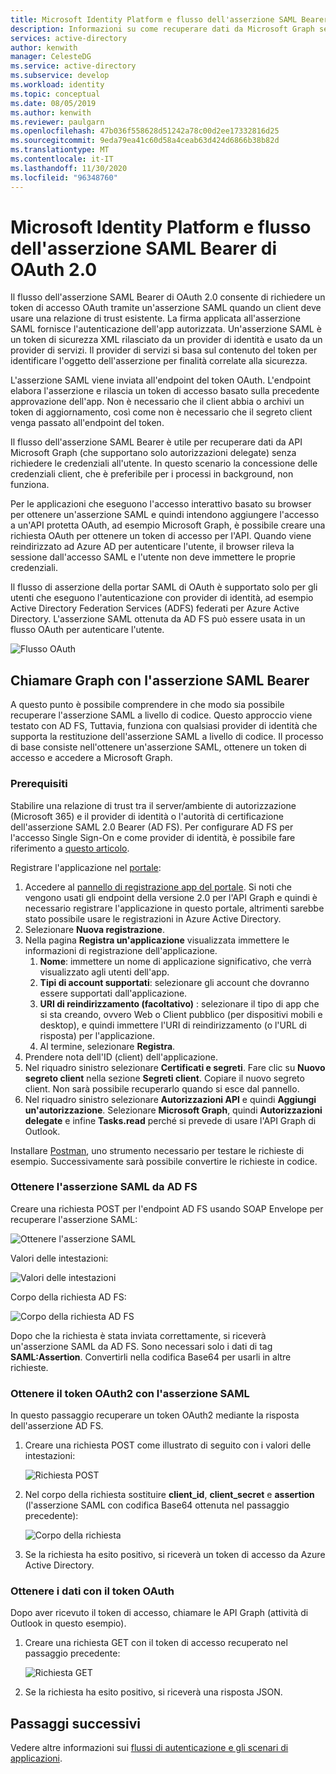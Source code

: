 ```yaml
---
title: Microsoft Identity Platform e flusso dell'asserzione SAML Bearer | Azure
description: Informazioni su come recuperare dati da Microsoft Graph senza richiedere le credenziali all'utente mediante il flusso dell'asserzione SAML Bearer.
services: active-directory
author: kenwith
manager: CelesteDG
ms.service: active-directory
ms.subservice: develop
ms.workload: identity
ms.topic: conceptual
ms.date: 08/05/2019
ms.author: kenwith
ms.reviewer: paulgarn
ms.openlocfilehash: 47b036f558628d51242a78c00d2ee17332816d25
ms.sourcegitcommit: 9eda79ea41c60d58a4ceab63d424d6866b38b82d
ms.translationtype: MT
ms.contentlocale: it-IT
ms.lasthandoff: 11/30/2020
ms.locfileid: "96348760"
---
```

# <a name="microsoft-identity-platform-and-oauth-20-saml-bearer-assertion-flow"></a>Microsoft Identity Platform e flusso dell'asserzione SAML Bearer di OAuth 2.0
Il flusso dell'asserzione SAML Bearer di OAuth 2.0 consente di richiedere un token di accesso OAuth tramite un'asserzione SAML quando un client deve usare una relazione di trust esistente. La firma applicata all'asserzione SAML fornisce l'autenticazione dell'app autorizzata. Un'asserzione SAML è un token di sicurezza XML rilasciato da un provider di identità e usato da un provider di servizi. Il provider di servizi si basa sul contenuto del token per identificare l'oggetto dell'asserzione per finalità correlate alla sicurezza.

L'asserzione SAML viene inviata all'endpoint del token OAuth.  L'endpoint elabora l'asserzione e rilascia un token di accesso basato sulla precedente approvazione dell'app. Non è necessario che il client abbia o archivi un token di aggiornamento, così come non è necessario che il segreto client venga passato all'endpoint del token.

Il flusso dell'asserzione SAML Bearer è utile per recuperare dati da API Microsoft Graph (che supportano solo autorizzazioni delegate) senza richiedere le credenziali all'utente. In questo scenario la concessione delle credenziali client, che è preferibile per i processi in background, non funziona.

Per le applicazioni che eseguono l'accesso interattivo basato su browser per ottenere un'asserzione SAML e quindi intendono aggiungere l'accesso a un'API protetta OAuth, ad esempio Microsoft Graph, è possibile creare una richiesta OAuth per ottenere un token di accesso per l'API. Quando viene reindirizzato ad Azure AD per autenticare l'utente, il browser rileva la sessione dall'accesso SAML e l'utente non deve immettere le proprie credenziali.

Il flusso di asserzione della portar SAML di OAuth è supportato solo per gli utenti che eseguono l'autenticazione con provider di identità, ad esempio Active Directory Federation Services (ADFS) federati per Azure Active Directory.  L'asserzione SAML ottenuta da AD FS può essere usata in un flusso OAuth per autenticare l'utente.

![Flusso OAuth](./media/v2-saml-bearer-assertion/1.png)

## <a name="call-graph-using-saml-bearer-assertion"></a>Chiamare Graph con l'asserzione SAML Bearer
A questo punto è possibile comprendere in che modo sia possibile recuperare l'asserzione SAML a livello di codice. Questo approccio viene testato con AD FS, Tuttavia, funziona con qualsiasi provider di identità che supporta la restituzione dell'asserzione SAML a livello di codice. Il processo di base consiste nell'ottenere un'asserzione SAML, ottenere un token di accesso e accedere a Microsoft Graph.

### <a name="prerequisites"></a>Prerequisiti

Stabilire una relazione di trust tra il server/ambiente di autorizzazione (Microsoft 365) e il provider di identità o l'autorità di certificazione dell'asserzione SAML 2.0 Bearer (AD FS). Per configurare AD FS per l'accesso Single Sign-On e come provider di identità, è possibile fare riferimento a [questo articolo](/archive/blogs/canitpro/step-by-step-setting-up-ad-fs-and-enabling-single-sign-on-to-office-365).

Registrare l'applicazione nel [portale](https://ms.portal.azure.com/#blade/Microsoft_AAD_RegisteredApps/ApplicationsListBlade):
1. Accedere al [pannello di registrazione app del portale](https://ms.portal.azure.com/#blade/Microsoft_AAD_RegisteredApps/ApplicationsListBlade). Si noti che vengono usati gli endpoint della versione 2.0 per l'API Graph e quindi è necessario registrare l'applicazione in questo portale, altrimenti sarebbe stato possibile usare le registrazioni in Azure Active Directory. 
1. Selezionare **Nuova registrazione**.
1. Nella pagina **Registra un'applicazione** visualizzata immettere le informazioni di registrazione dell'applicazione. 
    1. **Nome**: immettere un nome di applicazione significativo, che verrà visualizzato agli utenti dell'app.
    1. **Tipi di account supportati**: selezionare gli account che dovranno essere supportati dall'applicazione.
    1. **URI di reindirizzamento (facoltativo)** : selezionare il tipo di app che si sta creando, ovvero Web o Client pubblico (per dispositivi mobili e desktop), e quindi immettere l'URI di reindirizzamento (o l'URL di risposta) per l'applicazione.
    1. Al termine, selezionare **Registra**.
1. Prendere nota dell'ID (client) dell'applicazione.
1. Nel riquadro sinistro selezionare **Certificati e segreti**. Fare clic su **Nuovo segreto client** nella sezione **Segreti client**. Copiare il nuovo segreto client. Non sarà possibile recuperarlo quando si esce dal pannello.
1. Nel riquadro sinistro selezionare **Autorizzazioni API** e quindi **Aggiungi un'autorizzazione**. Selezionare **Microsoft Graph**, quindi **Autorizzazioni delegate** e infine **Tasks.read** perché si prevede di usare l'API Graph di Outlook. 

Installare [Postman](https://www.getpostman.com/), uno strumento necessario per testare le richieste di esempio.  Successivamente sarà possibile convertire le richieste in codice.

### <a name="get-the-saml-assertion-from-adfs"></a>Ottenere l'asserzione SAML da AD FS
Creare una richiesta POST per l'endpoint AD FS usando SOAP Envelope per recuperare l'asserzione SAML:

![Ottenere l'asserzione SAML](./media/v2-saml-bearer-assertion/2.png)

Valori delle intestazioni:

![Valori delle intestazioni](./media/v2-saml-bearer-assertion/3.png)

Corpo della richiesta AD FS:

![Corpo della richiesta AD FS](./media/v2-saml-bearer-assertion/4.png)

Dopo che la richiesta è stata inviata correttamente, si riceverà un'asserzione SAML da AD FS. Sono necessari solo i dati di tag **SAML:Assertion**. Convertirli nella codifica Base64 per usarli in altre richieste.

### <a name="get-the-oauth2-token-using-the-saml-assertion"></a>Ottenere il token OAuth2 con l'asserzione SAML 
In questo passaggio recuperare un token OAuth2 mediante la risposta dell'asserzione AD FS.

1. Creare una richiesta POST come illustrato di seguito con i valori delle intestazioni:

    ![Richiesta POST](./media/v2-saml-bearer-assertion/5.png)
1. Nel corpo della richiesta sostituire **client_id**, **client_secret** e **assertion** (l'asserzione SAML con codifica Base64 ottenuta nel passaggio precedente):

    ![Corpo della richiesta](./media/v2-saml-bearer-assertion/6.png)
1. Se la richiesta ha esito positivo, si riceverà un token di accesso da Azure Active Directory.

### <a name="get-the-data-with-the-oauth-token"></a>Ottenere i dati con il token OAuth

Dopo aver ricevuto il token di accesso, chiamare le API Graph (attività di Outlook in questo esempio). 

1. Creare una richiesta GET con il token di accesso recuperato nel passaggio precedente:

    ![Richiesta GET](./media/v2-saml-bearer-assertion/7.png)

1. Se la richiesta ha esito positivo, si riceverà una risposta JSON.

## <a name="next-steps"></a>Passaggi successivi

Vedere altre informazioni sui [flussi di autenticazione e gli scenari di applicazioni](authentication-flows-app-scenarios.md).
